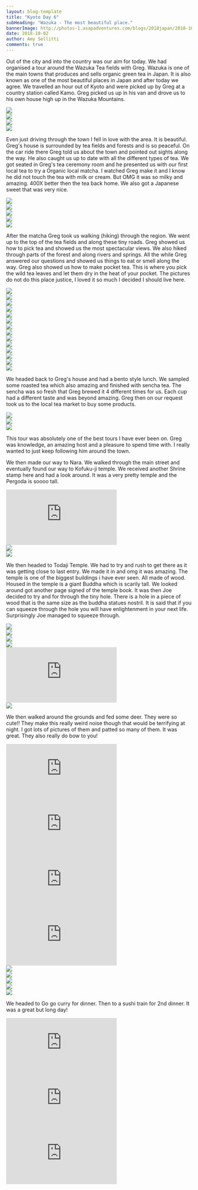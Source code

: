```yaml
---
layout: blog-template
title: "Kyoto Day 6"
subHeading: "Wazuka - The most beautiful place."
bannerImage: http://photos-1.asapadventures.com/blogs/2018japan/2018-10-02/DSC_0191.jpg_compressed.JPEG
date: 2018-10-02
author: Amy Sellitti
comments: true
---
```


Out of the city and into the country was our aim for today. We had organised a tour around the Wazuka Tea fields with Greg. Wazuka is one of the main towns that produces and sells organic green tea in Japan. It is also known as one of the most beautiful places in Japan and after today we agree. We travelled an hour out of Kyoto and were picked up by Greg at a country station called Kamo. Greg picked us up in his van and drove us to his own house high up in the Wazuka Mountains.

<div class="center-image"><img src="http://photos-1.asapadventures.com/blogs/2018japan/2018-10-02/IMG_20181002_083937.jpg_compressed.JPEG" /></div>
<div class="center-image"><img src="http://photos-1.asapadventures.com/blogs/2018japan/2018-10-02/IMG_9705.jpg_compressed.JPEG" /></div>
<div class="center-image"><img src="http://photos-1.asapadventures.com/blogs/2018japan/2018-10-02/DSC_0191.jpg_compressed.JPEG" /></div>
<div class="center-image"><img src="http://photos-1.asapadventures.com/blogs/2018japan/2018-10-02/IMG_9724.jpg_compressed.JPEG" /></div>

Even just driving through the town I fell in love with the area. It is beautiful. Greg's house is surrounded by tea fields and forests and is so peaceful. On the car ride there Greg told us about the town and pointed out sights along the way. He also caught us up to date with all the different types of tea. We got seated in Greg's tea ceremony room and he presented us with our first local tea to try a Organic local matcha. I watched Greg make it and I know he did not touch the tea with milk or cream. But OMG it was so milky and amazing. 400X better then the tea back home. We also got a Japanese sweet that was very nice.

<div class="center-image"><img src="http://photos-1.asapadventures.com/blogs/2018japan/2018-10-02/IMG_9728.jpg_compressed.JPEG" /></div>
<div class="center-image"><img src="http://photos-1.asapadventures.com/blogs/2018japan/2018-10-02/IMG_9734.jpg_compressed.JPEG" /></div>
<div class="center-image"><img src="http://photos-1.asapadventures.com/blogs/2018japan/2018-10-02/IMG_9741.jpg_compressed.JPEG" /></div>
<div class="center-image"><img src="http://photos-1.asapadventures.com/blogs/2018japan/2018-10-02/IMG_9743.jpg_compressed.JPEG" /></div>
<div class="center-image"><img src="http://photos-1.asapadventures.com/blogs/2018japan/2018-10-02/IMG_9744.jpg_compressed.JPEG" /></div>

After the matcha Greg took us walking (hiking) through the region. We went up to the top of the tea fields and along these tiny roads. Greg showed us how to pick tea and showed us the most spectacular views. We also hiked through parts of the forest and along rivers and springs. All the while Greg answered our questions and showed us things to eat or smell along the way. Greg also showed us how to make pocket tea. This is where you pick the wild tea leaves and let them dry in the heat of your pocket. The pictures do not do this place justice, I loved it so much I decided I should live here.

<div class="center-image"><img src="http://photos-1.asapadventures.com/blogs/2018japan/2018-10-02/IMG_9746.jpg_compressed.JPEG" /></div>
<div class="center-image"><img src="http://photos-1.asapadventures.com/blogs/2018japan/2018-10-02/IMG_9752.jpg_compressed.JPEG" /></div>
<div class="center-image"><img src="http://photos-1.asapadventures.com/blogs/2018japan/2018-10-02/IMG_9755.jpg_compressed.JPEG" /></div>
<div class="center-image"><img src="http://photos-1.asapadventures.com/blogs/2018japan/2018-10-02/IMG_9762.jpg_compressed.JPEG" /></div>
<div class="center-image"><img src="http://photos-1.asapadventures.com/blogs/2018japan/2018-10-02/IMG_9766.jpg_compressed.JPEG" /></div>
<div class="center-image"><img src="http://photos-1.asapadventures.com/blogs/2018japan/2018-10-02/IMG_9775.jpg_compressed.JPEG" /></div>
<div class="center-image"><img src="http://photos-1.asapadventures.com/blogs/2018japan/2018-10-02/IMG_9783.jpg_compressed.JPEG" /></div>
<div class="center-image"><img src="http://photos-1.asapadventures.com/blogs/2018japan/2018-10-02/IMG_9786.jpg_compressed.JPEG" /></div>
<div class="center-image"><img src="http://photos-1.asapadventures.com/blogs/2018japan/2018-10-02/IMG_9805.jpg_compressed.JPEG" /></div>
<div class="center-image"><img src="http://photos-1.asapadventures.com/blogs/2018japan/2018-10-02/IMG_9808.jpg_compressed.JPEG" /></div>
<div class="center-image"><img src="http://photos-1.asapadventures.com/blogs/2018japan/2018-10-02/IMG_9813.jpg_compressed.JPEG" /></div>
<div class="center-image"><img src="http://photos-1.asapadventures.com/blogs/2018japan/2018-10-02/IMG_9817.jpg_compressed.JPEG" /></div>
<div class="center-image"><img src="http://photos-1.asapadventures.com/blogs/2018japan/2018-10-02/IMG_9823.jpg_compressed.JPEG" /></div>
<div class="center-image"><img src="http://photos-1.asapadventures.com/blogs/2018japan/2018-10-02/IMG_9843.jpg_compressed.JPEG" /></div>

We headed back to Greg's house and had a bento style lunch. We sampled some roasted tea which also amazing and finished with sencha tea. The sencha was so fresh that Greg brewed it 4 different times for us. Each cup had a different taste and was beyond amazing. Greg then on our request took us to the local tea market to buy some products.

<div class="center-image"><img src="http://photos-1.asapadventures.com/blogs/2018japan/2018-10-02/IMG_9850.jpg_compressed.JPEG" /></div>
<div class="center-image"><img src="http://photos-1.asapadventures.com/blogs/2018japan/2018-10-02/IMG_9853.jpg_compressed.JPEG" /></div>
<div class="center-image"><img src="http://photos-1.asapadventures.com/blogs/2018japan/2018-10-02/IMG_9854.jpg_compressed.JPEG" /></div>

This tour was absolutely one of the best tours I have ever been on. Greg was knowledge, an amazing host and a pleasure to spend time with. I really wanted to just keep following him around the town.

We then made our way to Nara. We walked through the main street and eventually found our way to Kofuku-ji temple. We received another Shrine stamp here and had a look around. It was a very pretty temple and the Pergoda is soooo tall.

<div class="center-video"><iframe src="https://www.youtube.com/embed/eEJIxKV9zU8" frameborder="0" allow="autoplay; encrypted-media" allowfullscreen></iframe></div>
<div class="center-image"><img src="http://photos-1.asapadventures.com/blogs/2018japan/2018-10-02/IMG_9874.jpg_compressed.JPEG" /></div>
<div class="center-image"><img src="http://photos-1.asapadventures.com/blogs/2018japan/2018-10-02/IMG_9876.jpg_compressed.JPEG" /></div>

We then headed to Todaji Temple. We had to try and rush to get there as it was getting close to last entry. We made it in and omg it was amazing. The temple is one of the biggest buildings i have ever seen. All made of wood. Housed in the temple is a giant Buddha which is scarily tall. We looked around got another page signed of the temple book. It was then Joe decided to try and for through the tiny hole. There is a hole in a piece of wood that is the same size as the buddha statues nostril. It is said that if you can squeeze through the hole you will have enlightenment in your next life. Surprisingly Joe managed to squeeze through.

<div class="center-image"><img src="http://photos-1.asapadventures.com/blogs/2018japan/2018-10-02/IMG_9887.jpg_compressed.JPEG" /></div>
<div class="center-image"><img src="http://photos-1.asapadventures.com/blogs/2018japan/2018-10-02/IMG_9892.jpg_compressed.JPEG" /></div>
<div class="center-image"><img src="http://photos-1.asapadventures.com/blogs/2018japan/2018-10-02/IMG_9901.jpg_compressed.JPEG" /></div>
<div class="center-image"><img src="http://photos-1.asapadventures.com/blogs/2018japan/2018-10-02/IMG_9905.jpg_compressed.JPEG" /></div>
<div class="center-video"><iframe src="https://www.youtube.com/embed/W7f7EqijiDY" frameborder="0" allow="autoplay; encrypted-media" allowfullscreen></iframe></div>
<div class="center-image"><img src="http://photos-1.asapadventures.com/blogs/2018japan/2018-10-02/IMG_9910.jpg_compressed.JPEG" /></div>

We then walked around the grounds and fed some deer. They were so cute!! They make this really weird noise though that would be terrifying at night. I got lots of pictures of them and patted so many of them. It was great. They also really do bow to you!

<div class="center-video"><iframe src="https://www.youtube.com/embed/d6FRv2Eb0U8" frameborder="0" allow="autoplay; encrypted-media" allowfullscreen></iframe></div>
<div class="center-video"><iframe src="https://www.youtube.com/embed/x_aVkmjwtEQ" frameborder="0" allow="autoplay; encrypted-media" allowfullscreen></iframe></div>
<div class="center-video"><iframe src="https://www.youtube.com/embed/cDe7LAYU4mc" frameborder="0" allow="autoplay; encrypted-media" allowfullscreen></iframe></div>
<div class="center-video"><iframe src="https://www.youtube.com/embed/O2KO0siCeU8" frameborder="0" allow="autoplay; encrypted-media" allowfullscreen></iframe></div>
<div class="center-image"><img src="http://photos-1.asapadventures.com/blogs/2018japan/2018-10-02/IMG_9913.jpg_compressed.JPEG" /></div>
<div class="center-image"><img src="http://photos-1.asapadventures.com/blogs/2018japan/2018-10-02/IMG_9922.jpg_compressed.JPEG" /></div>
<div class="center-image"><img src="http://photos-1.asapadventures.com/blogs/2018japan/2018-10-02/IMG_9928.jpg_compressed.JPEG" /></div>
<div class="center-image"><img src="http://photos-1.asapadventures.com/blogs/2018japan/2018-10-02/IMG_9952.jpg_compressed.JPEG" /></div>
<div class="center-image"><img src="http://photos-1.asapadventures.com/blogs/2018japan/2018-10-02/IMG_9963.jpg_compressed.JPEG" /></div>

We headed to Go go curry for dinner. Then to a sushi train for 2nd dinner. It was a great but long day!

<div class="center-video"><iframe src="https://www.youtube.com/embed/nT36zVi8vyQ" frameborder="0" allow="autoplay; encrypted-media" allowfullscreen></iframe></div>
<div class="center-video"><iframe src="https://www.youtube.com/embed/dbMSCPuI0hw" frameborder="0" allow="autoplay; encrypted-media" allowfullscreen></iframe></div>
<div class="center-video"><iframe src="https://www.youtube.com/embed/zZS3sGMlBpE" frameborder="0" allow="autoplay; encrypted-media" allowfullscreen></iframe></div>
